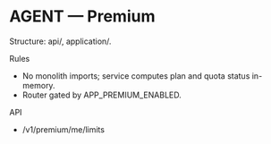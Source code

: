 # AGENT — Premium

Structure: api/, application/.

Rules
- No monolith imports; service computes plan and quota status in-memory.
- Router gated by APP_PREMIUM_ENABLED.

API
- /v1/premium/me/limits

